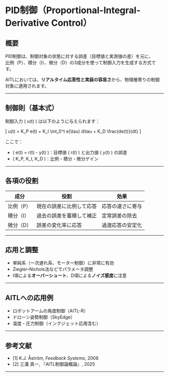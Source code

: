 

# PID制御（Proportional-Integral-Derivative Control）

## 概要

PID制御は、制御対象の状態に対する誤差（目標値と実測値の差）を元に、  
比例（P）、積分（I）、微分（D）の3成分を使って制御入力を生成する方式です。

AITLにおいては、**リアルタイム応答性と実装の容易さ**から、物理層寄りの制御対象に適用されます。

---

## 制御則（基本式）

制御入力 \( u(t) \) は以下のように与えられます：

\[
u(t) = K_P e(t) + K_I \int_0^t e(\tau) d\tau + K_D \frac{de(t)}{dt}
\]

ここで：

- \( e(t) = r(t) - y(t) \)：目標値 \( r(t) \) と出力値 \( y(t) \) の誤差
- \( K_P, K_I, K_D \)：比例・積分・微分ゲイン

---

## 各項の役割

| 成分 | 役割 | 効果 |
|------|------|------|
| 比例（P） | 現在の誤差に比例して応答 | 応答の速さに寄与 |
| 積分（I） | 過去の誤差を蓄積して補正 | 定常誤差の除去 |
| 微分（D） | 誤差の変化率に応答 | 過渡応答の安定化 |

---

## 応用と調整

- 単純系（一次遅れ系、モーター制御）に非常に有効  
- Ziegler–Nichols法などでパラメータ調整  
- I項による**オーバーシュート**、D項による**ノイズ感度**に注意

---

## AITLへの応用例

- ロボットアームの角度制御（AITL-R）  
- ドローン姿勢制御（SkyEdge）  
- 温度・圧力制御（インクジェット応用含む）

---

## 参考文献

- [1] K.J. Åström, *Feedback Systems*, 2008  
- [2] 三溝 真一, 『AITL制御論概論』, 2025  

---



